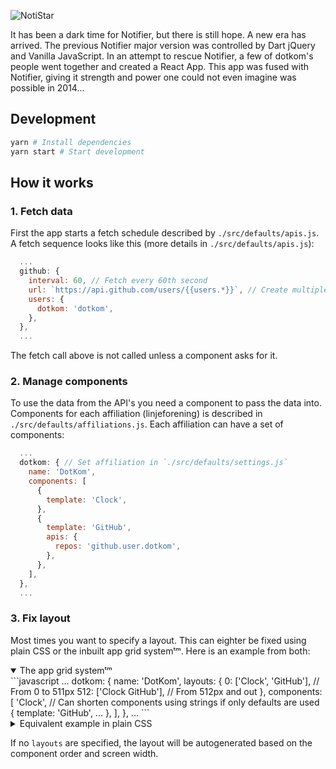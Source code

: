 ![NotiStar](https://i.imgur.com/i78hOG1.png)

<!--![Storytime](https://i.imgur.com/ZXXFkQM.png)-->

It has been a dark time for
Notifier, but there is still
hope. A new era has arrived.
The previous Notifier major version
was controlled by Dart jQuery and
Vanilla JavaScript. In an attempt
to rescue Notifier, a few of
dotkom's people went together
and created a React App. This app
was fused with Notifier, giving
it strength and power one could
not even imagine was possible
in 2014...

## Development

```bash
yarn # Install dependencies
yarn start # Start development
```

## How it works

### 1. Fetch data

First the app starts a fetch schedule described by `./src/defaults/apis.js`. A fetch sequence looks like this (more details in `./src/defaults/apis.js`):

```javascript
  ...
  github: {
    interval: 60, // Fetch every 60th second
    url: `https://api.github.com/users/{{users.*}}`, // Create multiple URLs from users. Currently 'dotkom' is the only user
    users: {
      dotkom: 'dotkom',
    },
  },
  ...
```

The fetch call above is not called unless a component asks for it.

### 2. Manage components

To use the data from the API's you need a component to pass the data into. Components for each affiliation (linjeforening) is described in `./src/defaults/affiliations.js`. Each affiliation can have a set of components:

```javascript
  ...
  dotkom: { // Set affiliation in `./src/defaults/settings.js`
    name: 'DotKom',
    components: [
      {
        template: 'Clock',
      },
      {
        template: 'GitHub',
        apis: {
          repos: 'github.user.dotkom',
        },
      },
    ],
  },
  ...
```

### 3. Fix layout

Most times you want to specify a layout. This can eighter be fixed using plain CSS or the inbuilt app grid systemᵗᵐ. Here is an example from both:

<details open>
<summary>The app grid systemᵗᵐ</summary>
```javascript
  ...
  dotkom: {
    name: 'DotKom',
    layouts: {
      0: ['Clock', 'GitHub'], // From 0 to 511px
      512: ['Clock GitHub'], // From 512px and out
    },
    components: [
      'Clock', // Can shorten components using strings if only defaults are used
      {
        template: 'GitHub',
        ...
      },
    ],
  },
  ...
```
</details>

<details>
<summary>Equivalent example in plain CSS</summary>
```javascript
  ...
  dotkom: {
    name: 'DotKom',
    layouts: {}, // Deactivate layout generator
    css: `
    .Components {
      grid-template: "Clock" "GitHub" / 1fr;
    }
    @media (min-width: 512px) {
      .Components {
        grid-template: "Clock GitHub" / 1fr 1fr;
      }
    }`,
    components: [
      'Clock',
      {
        template: 'GitHub',
        ...
      },
    ],
  },
  ...
```
</details>

If no `layouts` are specified, the layout will be autogenerated based on the component order and screen width.
